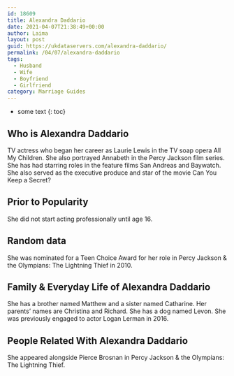 ```yaml
---
id: 18609
title: Alexandra Daddario
date: 2021-04-07T21:38:49+00:00
author: Laima
layout: post
guid: https://ukdataservers.com/alexandra-daddario/
permalink: /04/07/alexandra-daddario
tags:
  - Husband
  - Wife
  - Boyfriend
  - Girlfriend
category: Marriage Guides
---
```


* some text
{: toc}


## Who is Alexandra Daddario
                  
                  
                  
TV actress who began her career as Laurie Lewis in the TV soap opera All My Children. She also portrayed Annabeth in the Percy Jackson film series. She has had starring roles in the feature films San Andreas and Baywatch. She also served as the executive produce and star of the movie Can You Keep a Secret?
                  
              
            
              
            
                
                
                
## Prior to Popularity
                  
                  
                  
She did not start acting professionally until age 16. 
                  
              
            
              
            
                
                
                
## Random data
                  
                  
                  
She was nominated for a Teen Choice Award for her role in Percy Jackson & the Olympians: The Lightning Thief in 2010. 
                  
              
            
              
            
                
                
                
## Family & Everyday Life of Alexandra Daddario
                  
                  
                  
She has a brother named Matthew and a sister named Catharine. Her parents&#8217; names are Christina and Richard. She has a dog named Levon. She was previously engaged to actor Logan Lerman in 2016.
                  
              
            
              
            
                
                
                
## People Related With Alexandra Daddario
                  
                  
                  
She appeared alongside Pierce Brosnan in Percy Jackson & the Olympians: The Lightning Thief. 
                  
              
            
              
            
                
              
            
              
              
            
            
              
            
          
          
          